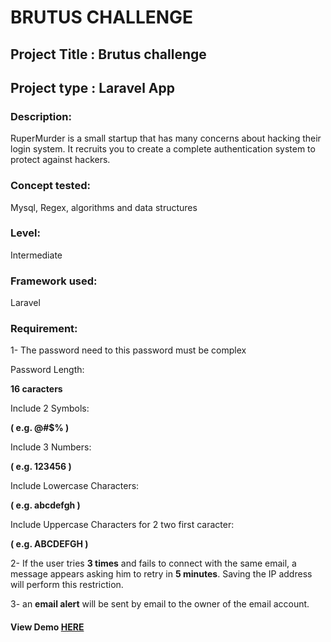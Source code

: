 # BRUTUS CHALLENGE

## Project Title‭ ‬:‭ ‬Brutus challenge

## Project type‭ ‬:‭ ‬Laravel‭  ‬App

### Description:‭ 
 ‬RuperMurder is a small startup that has many concerns about hacking their login system.‭ ‬It recruits you to create a complete authentication system to protect against hackers.

### Concept tested:
‬Mysql,‭ ‬Regex,‭ ‬algorithms and data structures

### Level:
Intermediate

### Framework used:‭
‬Laravel

### Requirement:

1-‭ ‬The password need to this password must be complex

Password Length:‭ 

**16‭ ‬caracters**

Include‭ ‬2‭ ‬Symbols:

**‭( ‬e.g.‭ @‬#$%‭ )**

Include‭ ‬3‭ ‬Numbers:

**‭( ‬e.g.‭ ‬123456‭ )**

Include Lowercase Characters:

**‭( ‬e.g.‭ ‬abcdefgh‭ )**

Include Uppercase Characters for‭ ‬2‭ ‬two first caracter:

**‭( ‬e.g.‭ ‬ABCDEFGH‭ )**

2-‭ ‬If the user tries‭ **‬3‭ ‬times** and fails to connect with the same email,‭ ‬a message appears asking him to retry in‭ **‬5‭ ‬minutes**.‭ ‬Saving the IP address will perform this restriction.

3-‭ ‬an **email alert** will be sent by email to the owner of the email account.


#### View Demo [HERE](http://laravel-brutus.herokuapp.com)